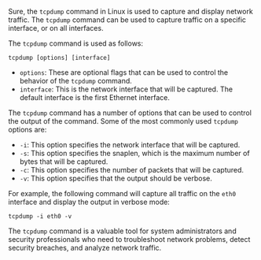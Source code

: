 Sure, the `tcpdump` command in Linux is used to capture and display network traffic. The `tcpdump` command can be used to capture traffic on a specific interface, or on all interfaces.

The `tcpdump` command is used as follows:

```
tcpdump [options] [interface]
```

* `options`: These are optional flags that can be used to control the behavior of the `tcpdump` command.
* `interface`: This is the network interface that will be captured. The default interface is the first Ethernet interface.

The `tcpdump` command has a number of options that can be used to control the output of the command. Some of the most commonly used `tcpdump` options are:

* `-i`: This option specifies the network interface that will be captured.
* `-s`: This option specifies the snaplen, which is the maximum number of bytes that will be captured.
* `-c`: This option specifies the number of packets that will be captured.
* `-v`: This option specifies that the output should be verbose.

For example, the following command will capture all traffic on the `eth0` interface and display the output in verbose mode:

```
tcpdump -i eth0 -v
```

The `tcpdump` command is a valuable tool for system administrators and security professionals who need to troubleshoot network problems, detect security breaches, and analyze network traffic.
